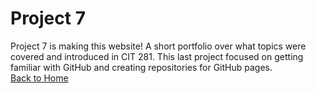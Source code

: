 # Project 7

Project 7 is making this website! A short portfolio over what topics were covered and introduced in CIT 281. This last project focused on getting familiar with GitHub and creating repositories for GitHub pages.\
<a href="https://joeybez.github.io/joeybezner.github.io/">Back to Home</a>
